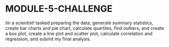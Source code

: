 # MODULE-5-CHALLENGE
Im a scientist!
 tasked preparing the data, generate summary statistics, create bar charts and pie chart, calculate quartiles, find outliers, and create a box plot, create a line plot and scatter plot, calculate correlation and regression, and submit my final analysis.
